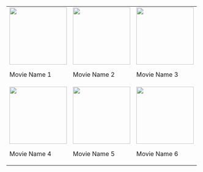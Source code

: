  <table>
      <tr>
        <td>
         <img width="150" src="https://theposterdb.com/api/assets/530504">
         <p>Movie Name 1</p>
        </td>
        <td>
         <img width="150" src="https://theposterdb.com/api/assets/530504">
         <p>Movie Name 2</p>
        </td>
        <td>
         <img width="150" src="https://theposterdb.com/api/assets/530504">
         <p>Movie Name 3</p>
        </td>
      </tr>
      <tr>
        <td>
         <img width="150" src="https://theposterdb.com/api/assets/530504">
         <p>Movie Name 4</p>
        </td>
        <td>
         <img width="150" src="https://theposterdb.com/api/assets/530504">
         <p>Movie Name 5</p>
        </td>
        <td>
         <img width="150" src="https://theposterdb.com/api/assets/530504">
         <p>Movie Name 6</p>
        </td>
      </tr>
    </table>
